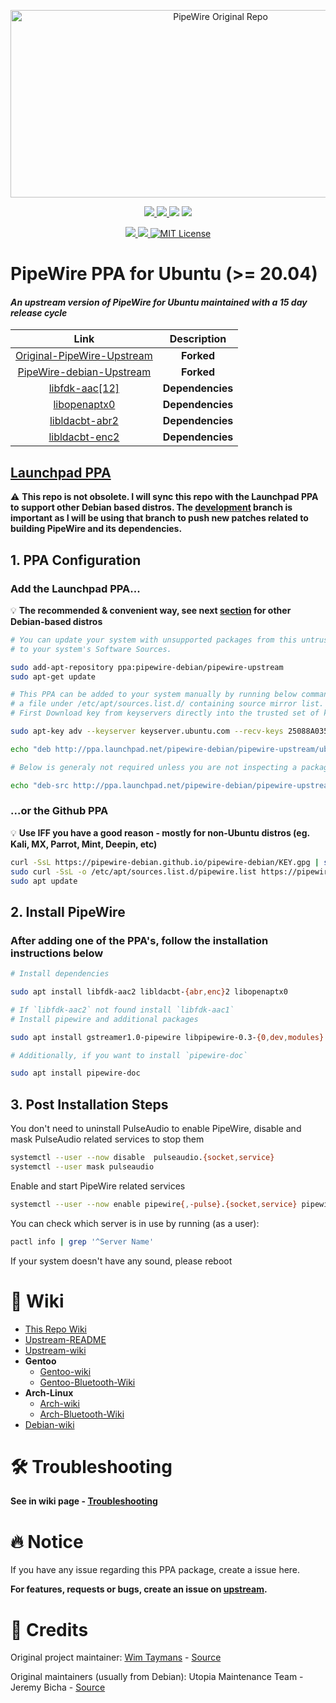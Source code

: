 <!-- PipeWire-Debian-->

<p align="center">
  <a href="https://gitlab.freedesktop.org/pipewire/pipewire">
    <img alt="PipeWire Original Repo" src="https://github.com/souravdas142/dotfiles/raw/master/.local/share/logo/pw2.png" width="656" height="300">
  </a>
</p>

<p align="center">
  <!-- Maintained -->
  <a href="https://github.com/pipewire-debian/pipewire-debian/">
    <img src="https://img.shields.io/website?down_message=Yes&label=Maintained&logo=GITHUB&up_message=Yes&url=https%3A%2F%2Fgithub.com%2Fpipewire-debian%2Fpipewire-debian">
  </a>
  <!-- Last commit on dev -->
  <a href="https://github.com/pipewire-debian/pipewire-debian/tree/development">
    <img src="https://img.shields.io/github/last-commit/pipewire-debian/pipewire-debian/development?color=%23ffA000&label=Last%20commit%20on%20Development&logo=GITHUB&style=plastic">
  </a>
  <!-- Last commit on master -->
  <img src="https://img.shields.io/github/last-commit/pipewire-debian/pipewire-debian/master?color=%23ffA000&label=master&logo=GITHUB&style=plastic">
  <!-- Packager -->
  <a href="https://github.com/souravdas142/">
    <img src="https://img.shields.io/website?down_message=Sourav%20Das&label=Packager&logo=GITHUB&up_message=Sourav%20Das&url=https%3A%2F%2Fgithub.com%2Fsouravdas142">
  </a>
</p>

<p align="center">
  <!-- Website status -->
  <a href="https://pipewire-debian.github.io/pipewire-debian/">
    <img src="https://img.shields.io/website?label=Git%20Website&logo=GITHUB&url=https%3A%2F%2Fpipewire-debian.github.io%2Fpipewire-debian%2F">
  </a>
  <!-- PPA -->
  <a href="https://launchpad.net/~pipewire-debian/+archive/ubuntu/pipewire-upstream">
    <img src="https://img.shields.io/website?down_message=PipeWire%200.3.26&label=Launchpad%20PPA&logo=UBUNTU&up_message=PipeWire%200.3.26&url=https%3A%2F%2Flaunchpad.net%2F~pipewire-debian%2F%2Barchive%2Fubuntu%2Fpipewire-upstream">
  </a>
  <!-- Project License -->
  <a href="https://choosealicense.com/licenses/mit/">
    <img alt="MIT License" src="https://img.shields.io/github/license/pipewire-debian/pipewire-debian">
  </a>
</p>

# PipeWire PPA for Ubuntu (>= 20.04)
#### _An upstream version of PipeWire for Ubuntu maintained with a 15 day release cycle_

|                                               Link                                               |          Description           |
| :----------------------------------------------------------------------------------------------: | :----------------------: |
|          [Original-PipeWire-Upstream](https://gitlab.freedesktop.org/pipewire/pipewire)          | **Forked** |
| [PipeWire-debian-Upstream](https://salsa.debian.org/utopia-team/pipewire/-/tree/debian/0.3.25-1) |   **Forked**   |
|                  [libfdk-aac[12]](https://packages.ubuntu.com/hirsute/libfdk-aac2)                  |     **Dependencies**     |
|                 [libopenaptx0](https://packages.ubuntu.com/hirsute/libopenaptx0)                 |     **Dependencies**     |
|               [libldacbt-abr2](https://packages.ubuntu.com/hirsute/libldacbt-abr2)               |     **Dependencies**     |
|               [libldacbt-enc2](https://packages.ubuntu.com/hirsute/libldacbt-enc2)               |     **Dependencies**     |

## [Launchpad PPA](https://launchpad.net/~pipewire-debian/+archive/ubuntu/pipewire-upstream)

:warning: **This repo is not obsolete. I will sync this repo with the Launchpad PPA to support other Debian based distros. The [development](https://github.com/pipewire-debian/pipewire-debian/tree/development) branch is important as I will be using that branch to push new patches related to building PipeWire and its dependencies.**

## 1. PPA Configuration

### Add the Launchpad PPA...

:bulb: **The recommended & convenient way, see next [section](#or-the-github-ppa) for other Debian-based distros**

```bash
# You can update your system with unsupported packages from this untrusted PPA by adding ppa:pipewire-debian/pipewire-upstream
# to your system's Software Sources.

sudo add-apt-repository ppa:pipewire-debian/pipewire-upstream
sudo apt-get update

# This PPA can be added to your system manually by running below commands, It directly create 
# a file under /etc/apt/sources.list.d/ containing source mirror list. 
# First Download key from keyservers directly into the trusted set of keys, Run 2 commands below.

sudo apt-key adv --keyserver keyserver.ubuntu.com --recv-keys 25088A0359807596

echo "deb http://ppa.launchpad.net/pipewire-debian/pipewire-upstream/ubuntu $(lsb_release -cs) main" | sudo tee -a /etc/apt/sources.list.d/pipewire-upstream.list

# Below is generaly not required unless you are not inspecting a package or not thinking about repackaging from the source.

echo "deb-src http://ppa.launchpad.net/pipewire-debian/pipewire-upstream/ubuntu $(lsb_release -cs) main" | sudo tee -a /etc/apt/sources.list.d/pipewire-upstream.list
```

### ...or the Github PPA

:bulb: **Use IFF you have a good reason - mostly for non-Ubuntu distros (eg. Kali, MX, Parrot, Mint, Deepin, etc)**

```bash
curl -SsL https://pipewire-debian.github.io/pipewire-debian/KEY.gpg | sudo apt-key add -
sudo curl -SsL -o /etc/apt/sources.list.d/pipewire.list https://pipewire-debian.github.io/pipewire-debian/pipewire.list
sudo apt update

```

## 2. Install PipeWire

### After adding one of the PPA's, follow the installation instructions below

```bash
# Install dependencies

sudo apt install libfdk-aac2 libldacbt-{abr,enc}2 libopenaptx0

# If `libfdk-aac2` not found install `libfdk-aac1`
# Install pipewire and additional packages

sudo apt install gstreamer1.0-pipewire libpipewire-0.3-{0,dev,modules} libspa-0.2-{bluetooth,dev,jack,modules} pipewire{,-{audio-client-libraries,bin,locales,tests}}

# Additionally, if you want to install `pipewire-doc`

sudo apt install pipewire-doc
```   

    
## 3. Post Installation Steps    
You don't need to uninstall PulseAudio to enable PipeWire, disable and mask PulseAudio related services to stop them    
```bash
systemctl --user --now disable  pulseaudio.{socket,service}
systemctl --user mask pulseaudio
```
Enable and start PipeWire related services    
```bash
systemctl --user --now enable pipewire{,-pulse}.{socket,service} pipewire-media-session.service
```
You can check which server is in use by running (as a user):   
```bash
pactl info | grep '^Server Name'
```
If your system doesn't have any sound, please reboot    



# :book: Wiki

- [This Repo Wiki](https://github.com/pipewire-debian/pipewire-debian/wiki)
- [Upstream-README](https://gitlab.freedesktop.org/pipewire/pipewire/-/blob/master/README.md)
- [Upstream-wiki](https://gitlab.freedesktop.org/pipewire/pipewire/-/wikis/home)
- **Gentoo**
    - [Gentoo-wiki](https://wiki.gentoo.org/wiki/PipeWire)
    - [Gentoo-Bluetooth-Wiki](https://wiki.gentoo.org/wiki/Bluetooth)
- **Arch-Linux** 
    - [Arch-wiki](https://wiki.archlinux.org/index.php/PipeWire)
    - [Arch-Bluetooth-Wiki](https://wiki.archlinux.org/title/Bluetooth)
- [Debian-wiki](https://wiki.debian.org/PipeWire)

# :hammer_and_wrench: Troubleshooting  

**See in wiki page - [Troubleshooting](https://github.com/pipewire-debian/pipewire-debian/wiki/Troubleshooting)**

# :fire: Notice

If you have any issue regarding this PPA package, create a issue here.

**For features, requests or bugs, create an issue on [upstream](https://gitlab.freedesktop.org/pipewire/pipewire/-/issues).**

# :clap: Credits

Original project maintainer:
[Wim Taymans](https://gitlab.freedesktop.org/wtaymans) - [Source](https://gitlab.freedesktop.org/pipewire/pipewire)

Original maintainers (usually from Debian):
Utopia Maintenance Team - Jeremy Bicha - [Source](https://salsa.debian.org/utopia-team/pipewire/-/tree/debian/0.3.25-1)
